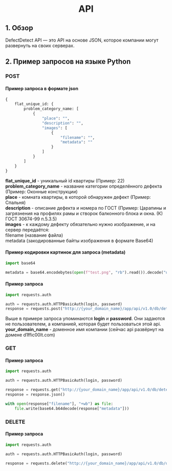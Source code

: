 <h1 align="center">API</h1>



## 1. Обзор

DefectDetect API — это API на основе JSON, которое компании могут развернуть на своих серверах.

## 2. Пример запросов на языке Python

### POST
#### Пример запроса в формате json
```python
{
    flat_unique_id: {
        problem_category_name: [
            {
                "place": "",
                "description": "",
                "images": [
                    {
                        "filename": "",
                        "metadata": ""
                    }
                ]
            }
        ]
    }
}
```

**flat_unique_id** - уникальный id квартиры (Пример: 22) <br>
**problem_category_name** - название категории определённого дефекта (Пример: Оконные конструкции)<br>
**place** - комната квартиры, в которой обнаружен дефект (Пример: Спальня)<br>
**description** - описание дефекта и номера по ГОСТ (Пример: Царапины и загрязнения на профилях рамы и створок балконного блока и окна. (К) ГОСТ 30674-99 п.5.3.5)<br>
**images** - к каждому дефекту обязательно нужно изображение, и на сервер передаётся:<br>
    filename (название файла)<br>
    metadata (закодированные байты изображения в формате Base64)<br>

#### Пример кодировки картинок для запроса (metadata)
```python
import base64

metadata = base64.encodebytes(open(f"test.png", "rb").read()).decode("utf-8")
```

#### Пример запроса

```python
import requests.auth

auth = requests.auth.HTTPBasicAuth(login, password)
response = requests.post("http://{your_domain_name}/app/api/v1.0/db/detections/", auth=auth, json=json_example)
```

Выше в примере запроса упоминаются **login** и **password**. Они задаются не пользователем, а компанией, которая будет пользоваться этой api.<br>
**your_domain_name** - доменное имя компании (сейчас api развёрнут на домене d1ffic00lt.com)<br>

### GET
#### Пример запроса
```python
import requests.auth

auth = requests.auth.HTTPBasicAuth(login, password)

response = requests.get("http://{your_domain_name}/app/api/v1.0/db/detections/{flat_unique_id}", auth=auth)
response = response.json()

with open(response["filename"], "+wb") as file:
    file.write(base64.b64decode(response["metadata"]))
```

### DELETE
#### Пример запроса
```python
import requests.auth

auth = requests.auth.HTTPBasicAuth(login, password)

response = requests.delete("http://{your_domain_name}/app/api/v1.0/db/detections/{flat_unique_id}", auth=auth)
```
